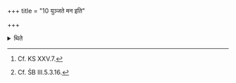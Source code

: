+++
title = "10 युञ्जते मन इति"

+++

<details><summary>थिते</summary>

10. With a verse addressed to Savitr̥[^1] beginning with yuñjate manaḥ, having offered a libation of ghee in the (fire on) the Uttara-Vedi, he orders, "Do you recite the verses for the two Havirdhāna-carts being driven",[^3] or "Do you recite verses for the (two) being driven."  


[^1]: Cf. KS XXV.7.  

[^2]: TS I.2.13.a  

[^3]: Cf. ŚB III.5.3.16.  

</details>
